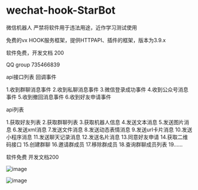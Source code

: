 # wechat-hook-StarBot
微信机器人
严禁将软件用于违法用途，近作学习测试使用

免费的vx HOOK服务框架，提供HTTPAPI、插件的框架，版本为3.9.x

软件免费，开发文档 200

QQ group 735466839

api接口列表
回调事件

1.收到群聊消息事件 
2.收到私聊消息事件 
3.微信登录成功事件 
4.收到公众号消息事件 
5.收到撤回消息事件
6.收到好友申请事件

api列表

1.获取好友列表 
2.获取群聊列表 
3.获取机器人信息 
4.发送文本消息 
5.发送图片消息
6.发送xml消息 
7.发送文件消息 
8.发送动态表情消息 
9.发送url卡片消息 
10.发送小程序消息 
11.发送聊天记录消息 
12.发送名片消息 
13.同意好友申请 
14.获取二维码接口 
15.创建群聊 
16.邀请群成员 
17.移除群成员 
18.查询群聊成员列表 
19......

软件免费 开发文档200

![image](https://github.com/user-attachments/assets/13ed00a5-432f-4173-8414-a16aa2c5f9cc)


![image](https://github.com/user-attachments/assets/9b93cb95-b2c1-42a8-a5e9-9bd8e4de416c)

